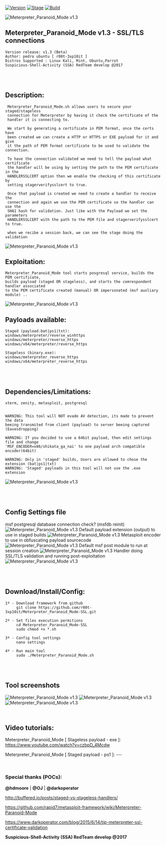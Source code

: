 [![Version](https://img.shields.io/badge/Meterpreter_Paranoid_Mode-1.3-brightgreen.svg?maxAge=259200)]()
[![Stage](https://img.shields.io/badge/Release-Stable-brightgreen.svg)]()
[![Build](https://img.shields.io/badge/Supported_OS-kali,Mint,Ubuntu,Parrot-blue.svg)]()


![Meterpreter_Paranoid_Mode v1.3](http://1.1m.yt/4xyGfw.png)


## Meterpreter_Paranoid_Mode v1.3 - SSL/TLS connections
    Version release: v1.3 (Beta)
    Author: pedro ubuntu [ r00t-3xp10it ]
    Distros Supported : Linux Kali, Mint, Ubuntu,Parrot
    Suspicious-Shell-Activity (SSA) RedTeam develop @2017

<br /><br />

## Description:
     Meterpreter_Paranoid_Mode.sh allows users to secure your staged/stageless
     connection for Meterpreter by having it check the certificate of the
     handler it is connecting to.

     We start by generating a certificate in PEM format, once the certs have
     been created we can create a HTTP or HTTPS or EXE payload for it and give
     it the path of PEM format certificate to be used to validate the connection.

     To have the connection validated we need to tell the payload what certificate
     the handler will be using by setting the path to the PEM certificate in the
     HANDLERSSLCERT option then we enable the checking of this certificate by
     setting stagerverifysslcert to true.

     Once that payload is created we need to create a handler to receive the
     connection and again we use the PEM certificate so the handler can use the
     SHA1 hash for validation. Just like with the Payload we set the parameters
     HANDLERSSLCERT with the path to the PEM file and stagerverifysslcert to true.

     when we recibe a session back, we can see the stage doing the validation
![Meterpreter_Paranoid_Mode v1.3](http://2.1m.yt/oiATdEQ.png)

 
## Exploitation:
    Meterpreter_Paranoid_Mode tool starts posgresql service, builds the PEM certificate,
    builds payload (staged OR stageless), and starts the comrespondent handler associated
    to the PEM certificate created (manual) OR impersonated (msf auxliary module) ..
![Meterpreter_Paranoid_Mode v1.3](http://3.1m.yt/quzn56A.png)

## Payloads available:
    Staged (payload.bat|ps1|txt):
    windows/meterpreter/reverse_winhttps
    windows/meterpreter/reverse_https
    windows/x64/meterpreter/reverse_https

    Stageless (binary.exe):
    windows/meterpreter_reverse_https
    windows/x64/meterpreter_reverse_https

<br /><br />

## Dependencies/Limitations:
    xterm, zenity, metasploit, postgresql


    WARNING: This tool will NOT evade AV detection, its made to prevent the data
    beeing transmited from client (payload) to server beeing captured (Eavesdropping)

    WARNING: If you decided to use a 64bit payload, then edit settings file and change
    'MSF_ENCODER=x86/shikata_ga_nai' to one payload arch compatible encoder(64bit)

    WARNING: Only in 'staged' builds, Users are allowed to chose the extension (bat|ps1|txt)
    WARNING: 'Staged' payloads in this tool will not use the .exe extension
![Meterpreter_Paranoid_Mode v1.3](http://1.1m.yt/wzgG0m.png)

<br /><br />

## Config Settings file
msf postgresql database connection check? (msfdb reinit)
![Meterpreter_Paranoid_Mode v1.3](http://1.1m.yt/tLKSkOQ.png)
Default payload extension (output) to use in staged builds
![Meterpreter_Paranoid_Mode v1.3](http://1.1m.yt/UuJ7dTt.png)
Metasploit encoder to use in obfuscating payload sourcecode
![Meterpreter_Paranoid_Mode v1.3](http://4.1m.yt/klS2vq.png)
Default msf post module to run at session creation
![Meterpreter_Paranoid_Mode v1.3](http://4.1m.yt/FuZA68.png)
Handler doing SSL/TLS validation and running post-exploitation
![Meterpreter_Paranoid_Mode v1.3](http://4.1m.yt/jq464O0.png)

<br /><br />

## Download/Install/Config:
    1º - Download framework from github
         git clone https://github.com/r00t-3xp10it/Meterpreter_Paranoid_Mode-SSL.git

    2º - Set files execution permitions
         cd Meterpreter_Paranoid_Mode-SSL
         sudo chmod +x *.sh

    3º - Config tool settings
         nano settings

    4º - Run main tool
         sudo ./Meterpreter_Paranoid_Mode.sh

<br /><br />

## Tool screenshots
![Meterpreter_Paranoid_Mode v1.3](http://1.1m.yt/em7t0J6.png)
![Meterpreter_Paranoid_Mode v1.3](http://2.1m.yt/ws0tkJU.png)
![Meterpreter_Paranoid_Mode v1.3](http://2.1m.yt/5dgO89S.png)

<br />

## Video tutorials:
Meterpreter_Paranoid_Mode [ Stageless payload - exe ]: https://www.youtube.com/watch?v=czbpD_4Mcdw

Meterpreter_Paranoid_Mode [ Staged payload - ps1 ]: ---

<br />

### Special thanks (POCs):
**@hdmoore** | **@OJ** | **@darkoperator**

http://buffered.io/posts/staged-vs-stageless-handlers/

https://github.com/rapid7/metasploit-framework/wiki/Meterpreter-Paranoid-Mode

https://www.darkoperator.com/blog/2015/6/14/tip-meterpreter-ssl-certificate-validation

**Suspicious-Shell-Activity (SSA) RedTeam develop @2017**
